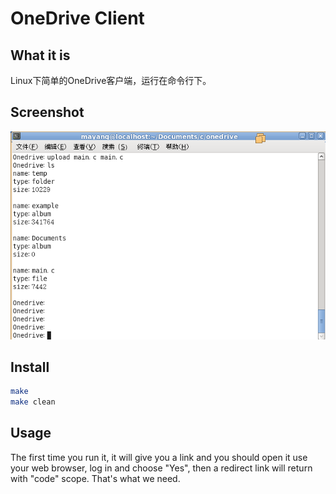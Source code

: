 # OneDrive Client

## What it is

Linux下简单的OneDrive客户端，运行在命令行下。

## Screenshot

![usage png](screenshot.png)

## Install

```bash
make
make clean
```

## Usage

The first time you run it, it will give you a link and you should
open it use your web browser, log in and choose "Yes", then a redirect
link will return with "code" scope. That's what we need.

